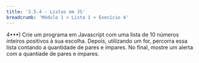 ```yaml
---
title: '3.5.4 - Listas em JS'
breadcrumb: 'Módulo 1 > Lista 1 > Execício 4'
---
```


4•••) Crie um programa em Javascript com uma lista de 10 números inteiros positivos à sua escolha. Depois, utilizando um for, percorra essa lista contando a quantidade de pares e ímpares. No final, mostre um alerta com a quantiade de pares e ímpares.